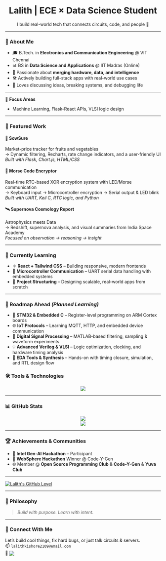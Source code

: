 <h1 align="center">Lalith | ECE × Data Science Student</h1>
<p align="center">I build real-world tech that connects circuits, code, and people 🚀</p>

---

### 🧭 About Me
- 🎓 B.Tech. in **Electronics and Communication Engineering** @ VIT Chennai  
- 📊 BS in **Data Science and Applications** @ IIT Madras (Online)  
- 🔎 Passionate about **merging hardware, data, and intelligence**  
- 🛠️ Actively building full-stack apps with real-world use cases  
- 💬 Loves discussing ideas, breaking systems, and debugging life

---
🚀 **Focus Areas**
- Machine Learning, Flask-React APIs, VLSI logic design

---
### 🌟 Featured Work

#### 🌾 **SowSure**
Market-price tracker for fruits and vegetables  
→ Dynamic filtering, Recharts, rate change indicators, and a user-friendly UI  
*Built with Flask, Chart.js, HTML/CSS*

#### 🔐 **Morse Code Encryptor**
Real-time RTC-based XOR encryption system with LED/Morse communication  
→ Keyboard input → Microcontroller encryption → Serial output & LED blink  
*Built with UART, Keil C, RTC logic, and Python*

#### 🛰️ **Supernova Cosmology Report**
Astrophysics meets Data  
→ Redshift, supernova analysis, and visual summaries from India Space Academy  
*Focused on observation → reasoning → insight*

---

### 🧠 Currently Learning

- ⚛️ **React + Tailwind CSS** – Building responsive, modern frontends  
- 🔐 **Microcontroller Communication** – UART serial data handling with embedded systems  
- 🧠 **Project Structuring** – Designing scalable, real-world apps from scratch  

---

### 🧱 Roadmap Ahead *(Planned Learning)*

- 🧩 **STM32 & Embedded C** – Register-level programming on ARM Cortex boards  
- 🌐 **IoT Protocols** – Learning MQTT, HTTP, and embedded device communication  
- 📡 **Digital Signal Processing** – MATLAB-based filtering, sampling & waveform experiments  
- 💡 **Advanced Verilog & VLSI** – Logic optimization, clocking, and hardware timing analysis  
- 🧪 **EDA Tools & Synthesis** – Hands-on with timing closure, simulation, and RTL design flow


### 🛠️ Tools & Technologies
<p align="center">
  <img src="https://skillicons.dev/icons?i=python,flask,html,css,sqlite,verilog,arduino,github,vscode,matlab,rstudio" />
</p>

---

### 📊 GitHub Stats
<p align="center">
  <img src="https://github-readme-stats.vercel.app/api?username=Lalithkishore365&show_icons=true&theme=tokyonight&hide_border=true" />
  <br>
  <img src="https://github-readme-stats.vercel.app/api/top-langs/?username=Lalithkishore365&layout=compact&theme=tokyonight&hide_border=true" />
</p>

---

### 🏆 Achievements & Communities
- 🧠 **Intel Gen-AI Hackathon** – Participant  
- 🥇 **WebSphere Hackathon** Winner @ Code-Y-Gen  
- 🌐 Member @ **Open Source Programming Club** & **Code-Y-Gen** & **Yuva Club**


---
[![Lalith's GitHub Level](https://github-profile-level-card.vercel.app/api?username=Lalithkishore365)](https://github.com/Lalithkishore365)

---

### 🧭 Philosophy
> *Build with purpose. Learn with intent.*

---

### 🤝 Connect With Me
Let’s build cool things, fix hard bugs, or just talk circuits & servers.  
📫 `lalithkishore2109@email.com`  
🔗 <a href="https://linkedin.com/in/lalithkishore37" target="blank"><img align="center" src="https://img.shields.io/badge/LINKEDIN-0A66C2?style=for-the-badge&logo=linkedin&logoColor=white" /></a>

